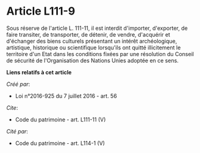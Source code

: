 # Article L111-9

Sous réserve de l'article L. 111-11, il est interdit d'importer, d'exporter, de faire transiter, de transporter, de détenir,
de vendre, d'acquérir et d'échanger des biens culturels présentant un intérêt archéologique, artistique, historique ou
scientifique lorsqu'ils ont quitté illicitement le territoire d'un Etat dans les conditions fixées par une résolution du
Conseil de sécurité de l'Organisation des Nations Unies adoptée en ce sens.

**Liens relatifs à cet article**

_Créé par_:

  - Loi n°2016-925 du 7 juillet 2016 - art. 56

_Cite_:

  - Code du patrimoine - art. L111-11 (V)

_Cité par_:

  - Code du patrimoine - art. L114-1 (V)
